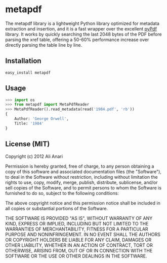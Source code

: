 metapdf
=======

The metapdf library is a lightweight Python library optimized for metadata extraction and insertion, and it is a fast wrapper over the excellent [pyPdf](https://github.com/mfenniak/pyPdf) library.  It works by quickly searching the last 2048 bytes of the PDF before parsing the xref table, offering a 50-60% performance increase over directly parsing the table line by line.


Installation
------------

    easy_install metapdf


Usage
-----

```python
>>> import os
>>> from metapdf import MetaPdfReader
>>> MetaPdfReader().read_metadata(read('1984.pdf', 'rb'))
{
    Author: 'George Orwell',
    Title: '1984'
}
```


License (MIT)
-------------

Copyright (c) 2012 Ali Anari

Permission is hereby granted, free of charge, to any person obtaining a copy of this software and associated documentation files (the "Software"), to deal in the Software without restriction, including without limitation the rights to use, copy, modify, merge, publish, distribute, sublicense, and/or sell copies of the Software, and to permit persons to whom the Software is furnished to do so, subject to the following conditions:

The above copyright notice and this permission notice shall be included in all copies or substantial portions of the Software.

THE SOFTWARE IS PROVIDED "AS IS", WITHOUT WARRANTY OF ANY KIND, EXPRESS OR IMPLIED, INCLUDING BUT NOT LIMITED TO THE WARRANTIES OF MERCHANTABILITY, FITNESS FOR A PARTICULAR PURPOSE AND NONINFRINGEMENT. IN NO EVENT SHALL THE AUTHORS OR COPYRIGHT HOLDERS BE LIABLE FOR ANY CLAIM, DAMAGES OR OTHER LIABILITY, WHETHER IN AN ACTION OF CONTRACT, TORT OR OTHERWISE, ARISING FROM, OUT OF OR IN CONNECTION WITH THE SOFTWARE OR THE USE OR OTHER DEALINGS IN THE SOFTWARE.
